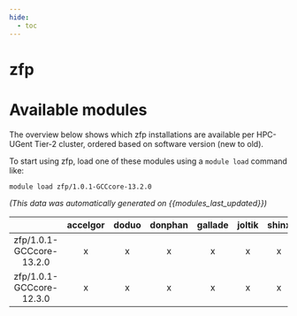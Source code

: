 ```yaml
---
hide:
  - toc
---
```


zfp
===

# Available modules


The overview below shows which zfp installations are available per HPC-UGent Tier-2 cluster, ordered based on software version (new to old).

To start using zfp, load one of these modules using a `module load` command like:

```shell
module load zfp/1.0.1-GCCcore-13.2.0
```

*(This data was automatically generated on {{modules_last_updated}})*  

| |accelgor|doduo|donphan|gallade|joltik|shinx|
| :---: | :---: | :---: | :---: | :---: | :---: | :---: |
|zfp/1.0.1-GCCcore-13.2.0|x|x|x|x|x|x|
|zfp/1.0.1-GCCcore-12.3.0|x|x|x|x|x|x|
